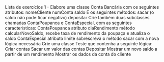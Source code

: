 Lista de exercícios
1 - Elabore uma classe Conta Bancária com os seguintes atributos: 
nomeCliente
numConta 
saldo 
E os seguintes métodos:
sacar (o saldo não pode ficar negativo) 
depositar 
Crie também duas subclasses chamadas ContaPoupanca e ContaEspecial, com as seguintes características:
ContaPoupanca
atributo diaRendimento
método calcularNovoSaldo, recebe taxa de rendimento da poupaça e atualiza o saldo
ContaEspecial
atributo limite
sobrescreva o método sacar com a nova lógica necessária
Crie uma classe Teste que contenha a seguinte lógica:
Criar contas
Sacar um valor das contas
Depositar
Mostrar um novo saldo a partir de um rendimento
Mostrar os dados da conta do cliente
